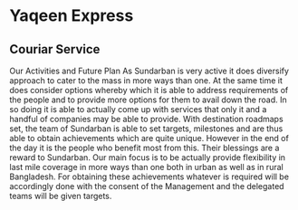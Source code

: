 # Yaqeen Express
## Couriar Service
Our Activities and Future Plan As Sundarban is very active it does diversify approach to cater to the mass in more ways than one. At the same time it does consider options whereby which it is able to address requirements of the people and to provide more options for them to avail down the road. In so doing it is able to actually come up with services that only it and a handful of companies may be able to provide. With destination roadmaps set, the team of Sundarban is able to set targets, milestones and are thus able to obtain achievements which are quite unique. However in the end of the day it is the people who benefit most from this. Their blessings are a reward to Sundarban.
Our main focus is to be actually provide flexibility in last mile coverage in more ways than one both in urban as well as in rural Bangladesh. For obtaining these achievements whatever is required will be accordingly done with the consent of the Management and the delegated teams will be given targets.
